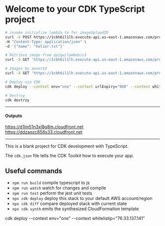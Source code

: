 # Welcome to your CDK TypeScript project

```sh
# invoke initialize lambda to for imageUploadID
curl -X POST https://1cbh6il1lh.execute-api.us-east-1.amazonaws.com/prod/initialize \
-H "Content-Type: application/json" \
-d '{"name": "helior.txt"}'

# Retrieve image from apigw/lambda/s3
curl -X GET 'https://1cbh6il1lh.execute-api.us-east-1.amazonaws.com/prod/getImage/slam.png' -H 'cloudfront-is-mobile-viewer: true'

# Images by ownerId
curl -X GET 'https://1cbh6il1lh.execute-api.us-east-1.amazonaws.com/prod/images/1'

# Deploy via CDK
cdk deploy --context env="one" --context urlExpiry="900" --context whitelistip="76.33.137.141"

# Destroy
cdk destroy
```
---
#### Outputs
https://d1lm51n3xl8g8m.cloudfront.net
https://ddzaqzc858s33.cloudfront.net

---
This is a blank project for CDK development with TypeScript.

The `cdk.json` file tells the CDK Toolkit how to execute your app.

## Useful commands

* `npm run build`   compile typescript to js
* `npm run watch`   watch for changes and compile
* `npm run test`    perform the jest unit tests
* `npx cdk deploy`  deploy this stack to your default AWS account/region
* `npx cdk diff`    compare deployed stack with current state
* `npx cdk synth`   emits the synthesized CloudFormation template

cdk deploy --context env="one" --context whitelistip="76.33.137.141"
